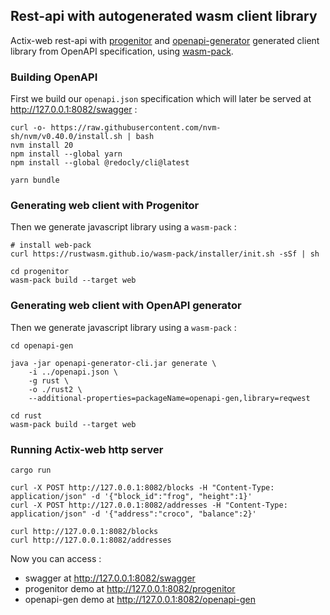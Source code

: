 ## Rest-api with autogenerated wasm client library

Actix-web rest-api with [progenitor](https://github.com/oxidecomputer/progenitor) and [openapi-generator](https://github.com/OpenAPITools/openapi-generator) generated client library from OpenAPI specification, using [wasm-pack](https://github.com/rustwasm/wasm-pack).

### Building OpenAPI

First we build our `openapi.json` specification which will later be served at http://127.0.0.1:8082/swagger :

```
curl -o- https://raw.githubusercontent.com/nvm-sh/nvm/v0.40.0/install.sh | bash
nvm install 20
npm install --global yarn
npm install --global @redocly/cli@latest

yarn bundle
```

### Generating web client with Progenitor

Then we generate javascript library using a `wasm-pack` :

```
# install web-pack
curl https://rustwasm.github.io/wasm-pack/installer/init.sh -sSf | sh

cd progenitor
wasm-pack build --target web
```

### Generating web client with OpenAPI generator

Then we generate javascript library using a `wasm-pack` :

```
cd openapi-gen

java -jar openapi-generator-cli.jar generate \
    -i ../openapi.json \
    -g rust \
    -o ./rust2 \
    --additional-properties=packageName=openapi-gen,library=reqwest

cd rust
wasm-pack build --target web
```

### Running Actix-web http server

```
cargo run
```

```
curl -X POST http://127.0.0.1:8082/blocks -H "Content-Type: application/json" -d '{"block_id":"frog", "height":1}'
curl -X POST http://127.0.0.1:8082/addresses -H "Content-Type: application/json" -d '{"address":"croco", "balance":2}'
```

```
curl http://127.0.0.1:8082/blocks
curl http://127.0.0.1:8082/addresses
```

Now you can access : 
  - swagger at http://127.0.0.1:8082/swagger 
  - progenitor demo at http://127.0.0.1:8082/progenitor
  - openapi-gen demo at http://127.0.0.1:8082/openapi-gen
